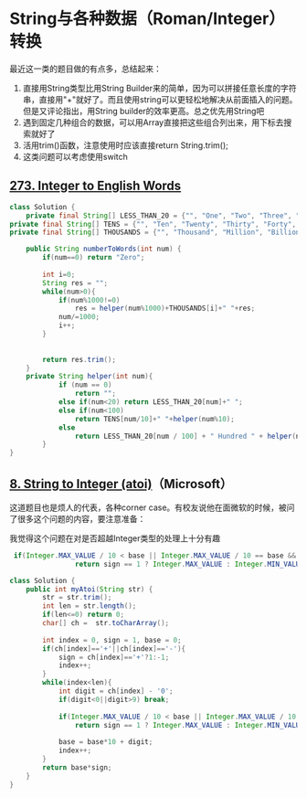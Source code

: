 # String与各种数据（Roman/Integer）转换

最近这一类的题目做的有点多，总结起来：

1. 直接用String类型比用String Builder来的简单，因为可以拼接任意长度的字符串，直接用"+"就好了。而且使用string可以更轻松地解决从前面插入的问题。但是又评论指出，用String builder的效率更高。总之优先用String吧
2. 遇到固定几种组合的数据，可以用Array直接把这些组合列出来，用下标去搜索就好了
3. 活用trim\(\)函数，注意使用时应该直接return String.trim\(\);
4. 这类问题可以考虑使用switch

## [273. Integer to English Words](https://leetcode.com/problems/integer-to-english-words/description/)

```java
class Solution {
    private final String[] LESS_THAN_20 = {"", "One", "Two", "Three", "Four", "Five", "Six", "Seven", "Eight", "Nine", "Ten", "Eleven", "Twelve", "Thirteen", "Fourteen", "Fifteen", "Sixteen", "Seventeen", "Eighteen", "Nineteen"};
private final String[] TENS = {"", "Ten", "Twenty", "Thirty", "Forty", "Fifty", "Sixty", "Seventy", "Eighty", "Ninety"};
private final String[] THOUSANDS = {"", "Thousand", "Million", "Billion"};

    public String numberToWords(int num) {
        if(num==0) return "Zero";
    
        int i=0;
        String res = "";
        while(num>0){
            if(num%1000!=0)
                res = helper(num%1000)+THOUSANDS[i]+" "+res;
            num/=1000;
            i++;
        }
        
        
        return res.trim();
    }
    private String helper(int num){
            if (num == 0)
                return "";
            else if(num<20) return LESS_THAN_20[num]+" ";
            else if(num<100)
                return TENS[num/10]+" "+helper(num%10);
            else
                return LESS_THAN_20[num / 100] + " Hundred " + helper(num % 100); 
        }
}
```

## [8. String to Integer \(atoi\)](https://leetcode.com/problems/string-to-integer-atoi/description/)（Microsoft）

这道题目也是烦人的代表，各种corner case。有校友说他在面微软的时候，被问了很多这个问题的内容，要注意准备：

我觉得这个问题在对是否超越Integer类型的处理上十分有趣

```java
 if(Integer.MAX_VALUE / 10 < base || Integer.MAX_VALUE / 10 == base && Integer.MAX_VALUE % 10 < digit)
                return sign == 1 ? Integer.MAX_VALUE : Integer.MIN_VALUE;
```

```java
class Solution {
    public int myAtoi(String str) {
        str = str.trim();
        int len = str.length();
        if(len<=0) return 0;
        char[] ch =  str.toCharArray();
        
        int index = 0, sign = 1, base = 0;
        if(ch[index]=='+'||ch[index]=='-'){
            sign = ch[index]=='+'?1:-1;
            index++;
        }
        while(index<len){
            int digit = ch[index] - '0';
            if(digit<0||digit>9) break;
            
            if(Integer.MAX_VALUE / 10 < base || Integer.MAX_VALUE / 10 == base && Integer.MAX_VALUE % 10 < digit)
                return sign == 1 ? Integer.MAX_VALUE : Integer.MIN_VALUE;
            
            base = base*10 + digit;
            index++;
        }
        return base*sign;
    }
}
```

